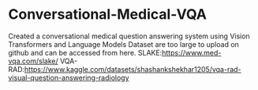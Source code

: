 # Conversational-Medical-VQA
Created a conversational medical question answering system using Vision Transformers and Language Models
Dataset are too large to upload on github and can be accessed from here.
SLAKE:https://www.med-vqa.com/slake/
VQA-RAD:https://www.kaggle.com/datasets/shashankshekhar1205/vqa-rad-visual-question-answering-radiology

